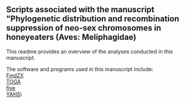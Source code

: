 ## Scripts associated with the manuscript "Phylogenetic distribution and recombination suppression of neo-sex chromosomes in honeyeaters (Aves: Meliphagidae)

This readme provides an overview of the analyses conducted in this manuscript. 

The software and programs used in this manuscript include:\
[FindZX](https://github.com/hsigeman/findZX)\
[TOGA](https://github.com/hillerlab/TOGA)\
[flye](https://github.com/mikolmogorov/Flye)\
[YAHS](https://github.com/c-zhou/yahs)\



